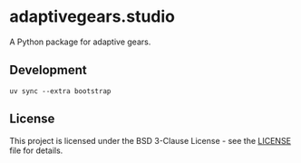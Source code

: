 # adaptivegears.studio

A Python package for adaptive gears.

## Development

```shell
uv sync --extra bootstrap
```

## License

This project is licensed under the BSD 3-Clause License - see the [LICENSE](LICENSE) file for details.
